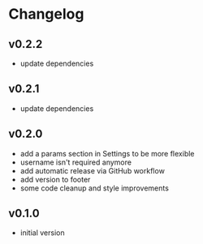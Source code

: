 # Changelog

## v0.2.2

- update dependencies

## v0.2.1

- update dependencies

## v0.2.0

- add a params section in Settings to be more flexible
- username isn't required anymore
- add automatic release via GitHub workflow
- add version to footer
- some code cleanup and style improvements

## v0.1.0

- initial version